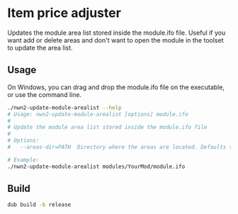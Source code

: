 # Item price adjuster

Updates the module area list stored inside the module.ifo file. Useful if you
want add or delete areas and don't want to open the module in the toolset to
update the area list.

## Usage

On Windows, you can drag and drop the module.ifo file on the executable, or use the command line.

```bash
./nwn2-update-module-arealist --help
# Usage: nwn2-update-module-arealist [options] module.ifo
# 
# Update the module area list stored inside the module.ifo file
# 
# Options:
#   --areas-dir=PATH  Directory where the areas are located. Defaults to the same directory where the module.ifo file is

# Example:
./nwn2-update-module-arealist modules/YourMod/module.ifo
```


## Build

```bash
dub build -b release
```